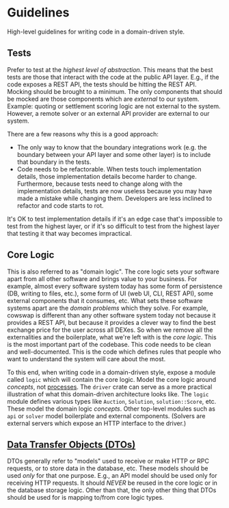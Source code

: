 # Guidelines

High-level guidelines for writing code in a domain-driven style.

## Tests

Prefer to test at the _highest level of abstraction_. This means that the best tests are those
that interact with the code at the public API layer. E.g., if the code exposes a REST API,
the tests should be hitting the REST API. Mocking should be brought to a minimum. The
only components that should be mocked are those components which are _external_ to our system.
Example: quoting or settlement scoring logic are not external to the system. However, a remote
solver or an external API provider are external to our system.

There are a few reasons why this is a good approach:
- The only way to know that the boundary integrations work (e.g. the boundary between your API
layer and some other layer) is to include that boundary in the tests.
- Code needs to be refactorable. When tests touch implementation details, those implementation
details become harder to change. Furthermore, because tests need to change along with the
implementation details, tests are now useless because you may have made a mistake while changing
them. Developers are less inclined to refactor and code starts to rot.

It's OK to test implementation details if it's an edge case that's impossible to test from the
highest layer, or if it's so difficult to test from the highest layer that testing it that way
becomes impractical.

## Core Logic

This is also referred to as "domain logic". The core logic sets your software
apart from all other software and brings value to your business. For example, almost
every software system today has some form of persistence (DB, writing to files, etc.), some
form of UI (web UI, CLI, REST API), some external components that it consumes, etc. What
sets these software systems apart are the _domain problems_ which they solve. For example, cowswap
is different than any other software system today not because it provides a REST API, but
because it provides a clever way to find the best exchange price for the user across all DEXes.
So when we remove all the externalities and the boilerplate, what we're left with is the _core logic_.
This is the most important part of the codebase. This code needs to be clean and well-documented. This
is the code which defines rules that people who want to understand the system will care about the most.

To this end, when writing code in a domain-driven style, expose a module called `logic` which will
contain the core logic. Model the core logic around _concepts_, not [processes](https://www.martinfowler.com/eaaCatalog/transactionScript.html).
The `driver` crate can serve as a more practical illustration of what this domain-driven architecture
looks like. The `logic` module defines various types like `Auction`, `Solution`, `solution::Score`,
etc. These model the domain logic _concepts_. Other top-level modules such as `api` or `solver`
model boilerplate and external components. (Solvers are external servers which expose an HTTP
interface to the driver.)

## [Data Transfer Objects (DTOs)](https://martinfowler.com/eaaCatalog/dataTransferObject.html)

DTOs generally refer to "models" used to receive or make HTTP or RPC requests, or to store
data in the database, etc. These models should be used _only_ for that one purpose. E.g.,
an API model should be used only for receiving HTTP requests. It should _NEVER_ be
reused in the core logic or in the database storage logic. Other than that, the only other
thing that DTOs should be used for is mapping to/from core logic types.
